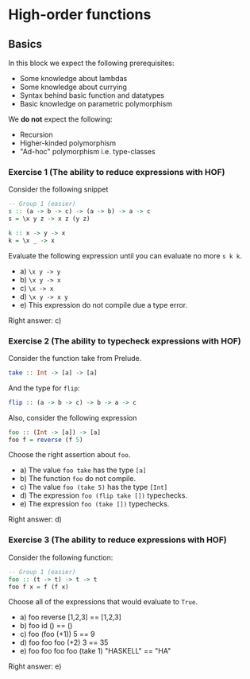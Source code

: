 # High-order functions

## Basics

In this block we expect the following prerequisites:

- Some knowledge about lambdas
- Some knowledge about currying
- Syntax behind basic function and datatypes
- Basic knowledge on parametric polymorphism

We **do not** expect the following:

- Recursion
- Higher-kinded polymorphism
- "Ad-hoc" polymorphism i.e. type-classes

### Exercise 1 (The ability to reduce expressions with HOF)

Consider the following snippet

```haskell
-- Group 1 (easier)
s :: (a -> b -> c) -> (a -> b) -> a -> c
s = \x y z -> x z (y z)

k :: x -> y -> x
k = \x _ -> x
```

Evaluate the following expression until you can evaluate no more `s k k`.

- a) `\x y -> y`
- b) `\x y -> x`
- c) `\x -> x`
- d) `\x y -> x y`
- e) This expression do not compile due a type error.


Right answer: c)
### Exercise 2 (The ability to typecheck expressions with HOF)

Consider the function take from Prelude.

```haskell
take :: Int -> [a] -> [a]
```
And the type for `flip`:

```haskell
flip :: (a -> b -> c) -> b -> a -> c
```

Also, consider the following expression

```haskell
foo :: (Int -> [a]) -> [a]
foo f = reverse (f 5)  
```

Choose the right assertion about `foo`.

- a) The value `foo take` has the type `[a]`
- b) The function `foo` do not compile.
- c) The value `foo (take 5)` has the type `[Int]`
- d) The expression `foo (flip take [])` typechecks. 
- e) The expression `foo (take [])` typechecks. 

Right answer: d)

### Exercise 3 (The ability to reduce expressions with HOF)

Consider the following function:

```haskell
-- Group 1 (easier)
foo :: (t -> t) -> t -> t
foo f x = f (f x)
```

Choose all of the expressions that would evaluate to `True`.

- a) foo reverse [1,2,3] == [1,2,3]
- b) foo id () == ()
- c) foo (foo (+1)) 5 == 9
- d) foo foo foo (+2) 3 == 35
- e) foo foo foo foo (take 1) "HASKELL" == "HA"

Right answer: e)

